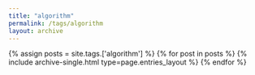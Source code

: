 ```yaml
---
title: "algorithm"
permalink: /tags/algorithm
layout: archive
---
```


{% assign posts = site.tags.['algorithm'] %}
{% for post in posts %} {% include archive-single.html type=page.entries_layout %} {% endfor %}
